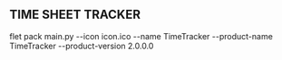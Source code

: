 ## TIME SHEET TRACKER

flet pack main.py --icon icon.ico --name TimeTracker --product-name TimeTracker --product-version 2.0.0.0